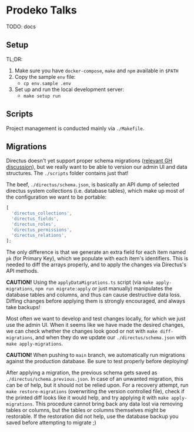 # Prodeko Talks

TODO: docs

## Setup

TL;DR:

1. Make sure you have `docker-compose`, `make` and `npm` available in `$PATH`
2. Copy the sample `env` file:
   - `cp env.sample .env`
3. Set up and run the local development server:
   - `make setup run`

## Scripts

Project management is conducted mainly via `./Makefile`.

## Migrations

Directus doesn't yet support proper schema migrations ([relevant GH discussion](https://github.com/directus/directus/discussions/3891)), but we really want to be able to version our admin UI and data structures. The `./scripts` folder contains just that!

The beef, `./directus/schema.json`, is basically an API dump of selected directus system collections (i.e. database tables), which make up most of the configuration we want to be portable:

```typescript
[
  'directus_collections',
  'directus_fields',
  'directus_roles',
  'directus_permissions',
  'directus_relations',
];
```

The only difference is that we generate an extra field for each item named `pk` (for Primary Key), which we populate with each item's identifiers. This is needed to diff the arrays properly, and to apply the changes via Directus's API methods.

**CAUTION!** Using the `applyDataMigrations.ts` script (via `make apply-migrations`, `npm run migrate:apply` or just manually) manipulates the database tables and columns, and thus can cause destructive data loss. Diffing changes before applying them is strongly encouraged, and always take backups!

Most often we want to develop and test changes locally, for which we just use the admin UI. When it seems like we have made the desired changes, we can check whether the changes look good or not with `make diff-migrations`, and when they do we update our `./directus/schema.json` with `make apply-migrations`.

**CAUTION!** When pushing to `main` branch, we automatically run migrations against the production database. Be sure to test properly before deploying!

After applying a migration, the previous schema gets saved as `./directus/schema.previous.json`. In case of an unwanted migration, this can be of help, but it should not be relied upon. For a recovery attempt, run `make restore-migrations` (overwriting the version controlled file), check if the printed diff looks like it would help, and try applying it with `make apply-migrations`. This procedure cannot bring back any data lost via removing tables or columns, but the tables or columns themselves might be restorable. If the restoration did not help, use the database backup you saved before attempting to migrate ;)

